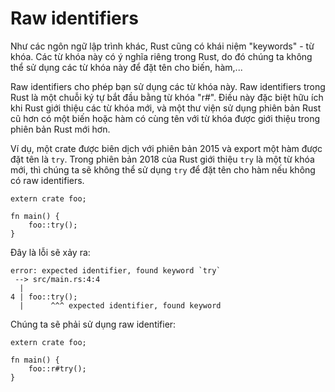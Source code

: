 # Raw identifiers

Như các ngôn ngữ lập trình khác, Rust cũng có khái niệm "keywords" - từ khóa. Các từ khóa này có ý nghĩa riêng trong Rust, do đó chúng ta không thể sử dụng các từ khóa này để đặt tên cho biến, hàm,...

Raw identifiers cho phép bạn sử dụng các từ khóa này. Raw identifiers trong Rust là một chuỗi ký tự bắt đầu bằng từ khóa "r#". Điều này đặc biệt hữu ích khi Rust giới thiệu các từ khóa mới, và một thư viện sử dụng phiên bản Rust cũ hơn có một biến hoặc hàm có cùng tên với từ khóa được giới thiệu trong phiên bản Rust mới hơn.

Ví dụ, một crate được biên dịch với phiên bản 2015 và export một hàm được đặt tên là `try`. Trong phiên bản 2018 của Rust giới thiệu `try` là một từ khóa mới, thì chúng ta sẽ không thể sử dụng `try` để đặt tên cho hàm nếu không có raw identifiers.

```rust,ignore
extern crate foo;

fn main() {
    foo::try();
}
```

Đây là lỗi sẽ xảy ra:

```text
error: expected identifier, found keyword `try`
 --> src/main.rs:4:4
  |
4 | foo::try();
  |      ^^^ expected identifier, found keyword
```

Chúng ta sẽ phải sử dụng raw identifier:

```rust,ignore
extern crate foo;

fn main() {
    foo::r#try();
}
```